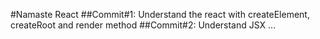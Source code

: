 #Namaste React
##Commit#1: Understand the react with createElement, createRoot and render method
##Commit#2: Understand JSX
...
